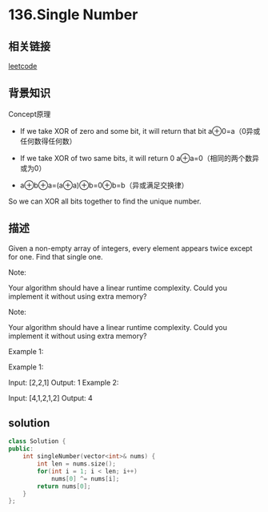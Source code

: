 # 136.Single Number

## 相关链接

[leetcode](https://leetcode.com/problems/single-number/)

## 背景知识

Concept原理

- If we take XOR of zero and some bit, it will return that bit
     a⊕0=a（0异或任何数得任何数）

- If we take XOR of two same bits, it will return 0
    a⊕a=0（相同的两个数异或为0）
- a⊕b⊕a=(a⊕a)⊕b=0⊕b=b（异或满足交换律）

So we can XOR all bits together to find the unique number.

## 描述

Given a non-empty array of integers, every element appears twice except for one. Find that single one.

Note:

Your algorithm should have a linear runtime complexity. Could you implement it without using extra memory?

Note:

Your algorithm should have a linear runtime complexity. Could you implement it without using extra memory?

Example 1:

Example 1:

Input: [2,2,1]
Output: 1
Example 2:

Input: [4,1,2,1,2]
Output: 4

## solution

```c++
class Solution {
public:
    int singleNumber(vector<int>& nums) {
        int len = nums.size();
        for(int i = 1; i < len; i++)
            nums[0] ^= nums[i];
        return nums[0];
    }
};
```

